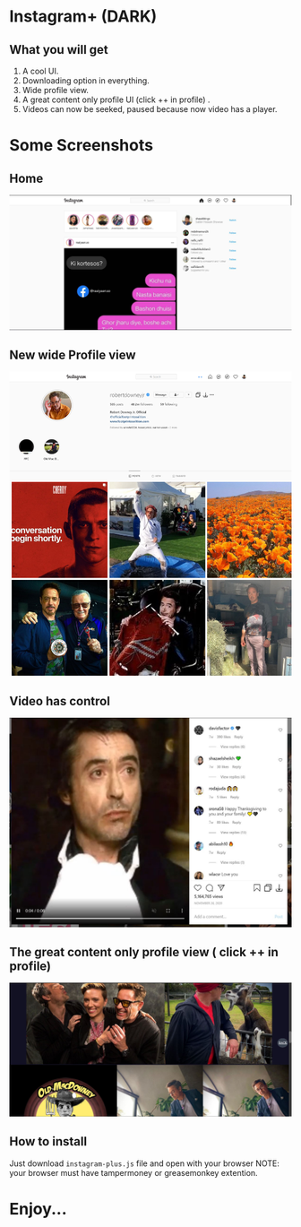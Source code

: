# Instagram+ (DARK)
## What you will get
1. A cool UI.
2. Downloading option in everything.
3. Wide profile view.
4. A great content only profile UI (click ++ in profile) .
5. Videos can now be seeked, paused because now video has a player.

# Some Screenshots
## Home
![downloads](./readme/home.JPG)  
## New wide Profile view  
![downloads](./readme/profile.JPG)   
## Video has control
![downloads](./readme/player.JPG)
## The great content only profile view ( click ++ in profile)
![downloads](./readme/scrollbar.JPG)  


## How to install
Just download `instagram-plus.js` file and open with your browser
NOTE: your browser must have tampermoney or greasemonkey extention.

# Enjoy...
